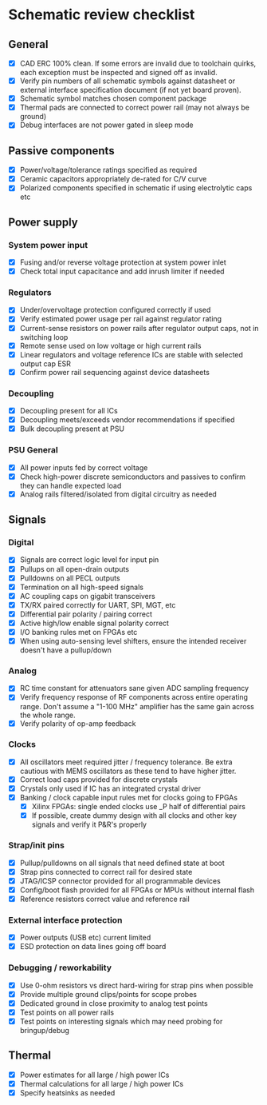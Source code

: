 # Schematic review checklist

## General

- [x] CAD ERC 100% clean. If some errors are invalid due to toolchain quirks, each exception must be inspected and signed
off as invalid.
- [x] Verify pin numbers of all schematic symbols against datasheet or external interface specification document (if not yet board proven).
- [x] Schematic symbol matches chosen component package
- [x] Thermal pads are connected to correct power rail (may not always be ground)
- [x] Debug interfaces are not power gated in sleep mode

## Passive components

- [x] Power/voltage/tolerance ratings specified as required
- [x] Ceramic capacitors appropriately de-rated for C/V curve
- [x] Polarized components specified in schematic if using electrolytic caps etc

## Power supply

### System power input

- [x] Fusing and/or reverse voltage protection at system power inlet
- [x] Check total input capacitance and add inrush limiter if needed

### Regulators

- [x] Under/overvoltage protection configured correctly if used
- [x] Verify estimated power usage per rail against regulator rating
- [x] Current-sense resistors on power rails after regulator output caps, not in switching loop
- [x] Remote sense used on low voltage or high current rails
- [x] Linear regulators and voltage reference ICs are stable with selected output cap ESR
- [x] Confirm power rail sequencing against device datasheets

### Decoupling

- [x] Decoupling present for all ICs
- [x] Decoupling meets/exceeds vendor recommendations if specified
- [x] Bulk decoupling present at PSU

### PSU General

- [x] All power inputs fed by correct voltage
- [x] Check high-power discrete semiconductors and passives to confirm they can handle expected load
- [x] Analog rails filtered/isolated from digital circuitry as needed

## Signals

### Digital

- [x] Signals are correct logic level for input pin
- [x] Pullups on all open-drain outputs
- [x] Pulldowns on all PECL outputs
- [x] Termination on all high-speed signals
- [x] AC coupling caps on gigabit transceivers
- [x] TX/RX paired correctly for UART, SPI, MGT, etc
- [x] Differential pair polarity / pairing correct
- [x] Active high/low enable signal polarity correct
- [x] I/O banking rules met on FPGAs etc
- [x] When using auto-sensing level shifters, ensure the intended receiver doesn't have a pullup/down

### Analog

- [x] RC time constant for attenuators sane given ADC sampling frequency
- [x] Verify frequency response of RF components across entire operating range. Don't assume a "1-100 MHz" amplifier has the
same gain across the whole range.
- [x] Verify polarity of op-amp feedback

### Clocks

- [x] All oscillators meet required jitter / frequency tolerance. Be extra cautious with MEMS oscillators as these tend to have higher jitter.
- [x] Correct load caps provided for discrete crystals
- [x] Crystals only used if IC has an integrated crystal driver
- [x] Banking / clock capable input rules met for clocks going to FPGAs
  - [x] Xilinx FPGAs: single ended clocks use _P half of differential pairs
  - [x] If possible, create dummy design with all clocks and other key signals and verify it P&R's properly

### Strap/init pins

- [x] Pullup/pulldowns on all signals that need defined state at boot
- [x] Strap pins connected to correct rail for desired state
- [x] JTAG/ICSP connector provided for all programmable devices
- [x] Config/boot flash provided for all FPGAs or MPUs without internal flash
- [x] Reference resistors correct value and reference rail

### External interface protection

- [x] Power outputs (USB etc) current limited
- [x] ESD protection on data lines going off board

### Debugging / reworkability

- [x] Use 0-ohm resistors vs direct hard-wiring for strap pins when possible
- [x] Provide multiple ground clips/points for scope probes
- [x] Dedicated ground in close proximity to analog test points
- [x] Test points on all power rails
- [x] Test points on interesting signals which may need probing for bringup/debug

## Thermal

- [x] Power estimates for all large / high power ICs
- [x] Thermal calculations for all large / high power ICs
- [x] Specify heatsinks as needed
